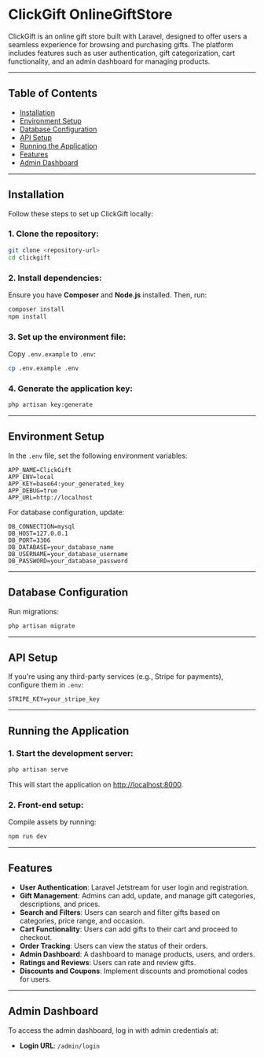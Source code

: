 
# ClickGift OnlineGiftStore

ClickGift is an online gift store built with Laravel, designed to offer users a seamless experience for browsing and purchasing gifts. The platform includes features such as user authentication, gift categorization, cart functionality, and an admin dashboard for managing products.

---

## Table of Contents

- [Installation](#installation)
- [Environment Setup](#environment-setup)
- [Database Configuration](#database-configuration)
- [API Setup](#api-setup)
- [Running the Application](#running-the-application)
- [Features](#features)
- [Admin Dashboard](#admin-dashboard)

---

## Installation

Follow these steps to set up ClickGift locally:

### 1. Clone the repository:

```bash
git clone <repository-url>
cd clickgift
```

### 2. Install dependencies:
Ensure you have **Composer** and **Node.js** installed. Then, run:

```bash
composer install
npm install
```

### 3. Set up the environment file:
Copy `.env.example` to `.env`:

```bash
cp .env.example .env
```

### 4. Generate the application key:

```bash
php artisan key:generate
```

---

## Environment Setup

In the `.env` file, set the following environment variables:

```plaintext
APP_NAME=ClickGift
APP_ENV=local
APP_KEY=base64:your_generated_key
APP_DEBUG=true
APP_URL=http://localhost
```

For database configuration, update:

```plaintext
DB_CONNECTION=mysql
DB_HOST=127.0.0.1
DB_PORT=3306
DB_DATABASE=your_database_name
DB_USERNAME=your_database_username
DB_PASSWORD=your_database_password
```

---

## Database Configuration

Run migrations:

```bash
php artisan migrate
```

---

## API Setup

If you're using any third-party services (e.g., Stripe for payments), configure them in `.env`:

```plaintext
STRIPE_KEY=your_stripe_key
```

---

## Running the Application

### 1. Start the development server:

```bash
php artisan serve
```

This will start the application on [http://localhost:8000](http://localhost:8000).

### 2. Front-end setup:
Compile assets by running:

```bash
npm run dev
```

---

## Features

- **User Authentication**: Laravel Jetstream for user login and registration.
- **Gift Management**: Admins can add, update, and manage gift categories, descriptions, and prices.
- **Search and Filters**: Users can search and filter gifts based on categories, price range, and occasion.
- **Cart Functionality**: Users can add gifts to their cart and proceed to checkout.
- **Order Tracking**: Users can view the status of their orders.
- **Admin Dashboard**: A dashboard to manage products, users, and orders.
- **Ratings and Reviews**: Users can rate and review gifts.
- **Discounts and Coupons**: Implement discounts and promotional codes for users.

---

## Admin Dashboard

To access the admin dashboard, log in with admin credentials at:

- **Login URL**: `/admin/login`


